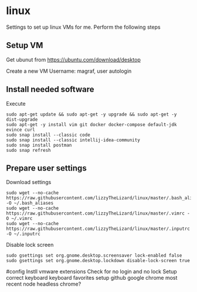 # linux
Settings to set up linux VMs for me. Perform the following steps


## Setup VM
Get ubunut from
https://ubuntu.com/download/desktop

Create a new VM
Username: magraf, user autologin

## Install needed software
Execute
```
sudo apt-get update && sudo apt-get -y upgrade && sudo apt-get -y dist-upgrade
sudo apt-get -y install vim git docker docker-compose default-jdk evince curl
sudo snap install --classic code
sudo snap install --classic intellij-idea-community
sudo snap install postman
sudo snap refresh
```

## Prepare user settings
Download settings
```
sudo wget --no-cache https://raw.githubusercontent.com/lizzyTheLizard/linux/master/.bash_aliases -O ~/.bash_aliases 
sudo wget --no-cache https://raw.githubusercontent.com/lizzyTheLizard/linux/master/.vimrc -O ~/.vimrc 
sudo wget --no-cache https://raw.githubusercontent.com/lizzyTheLizard/linux/master/.inputrc -O ~/.inputrc 
```

Disable lock screen
```
sudo gsettings set org.gnome.desktop.screensaver lock-enabled false
sudo gsettings set org.gnome.desktop.lockdown disable-lock-screen true
```


#config
Instll vmware extensions
Check for no login and no lock
Setup correct keyboard keyboard
favorites
setup github
google chrome
most recent node
headless chrome?
